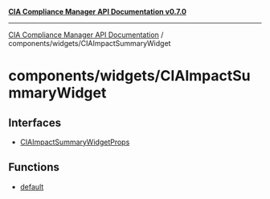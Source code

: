 [**CIA Compliance Manager API Documentation v0.7.0**](../../../README.md)

***

[CIA Compliance Manager API Documentation](../../../modules.md) / components/widgets/CIAImpactSummaryWidget

# components/widgets/CIAImpactSummaryWidget

## Interfaces

- [CIAImpactSummaryWidgetProps](interfaces/CIAImpactSummaryWidgetProps.md)

## Functions

- [default](functions/default.md)
